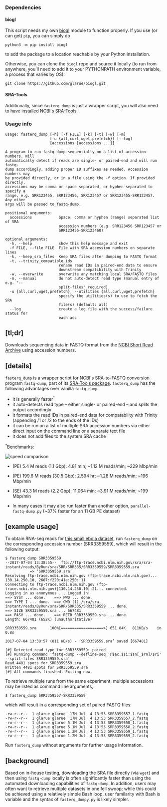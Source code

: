 ### Dependencies

#### biogl

This script needs my own [biogl](https://github.com/glarue/biogl) module to function properly. If you use (or can get) `pip`, you can simply do

```python3 -m pip install biogl```

to add the package to a location reachable by your Python installation.

Otherwise, you can clone the `biogl` repo and source it locally (to run from anywhere, you'll need to add it to your PYTHONPATH environment variable, a process that varies by OS):

```git clone https://github.com/glarue/biogl.git```

#### SRA-Tools

Additionally, since `fasterq_dump` is just a wrapper script, you will also need to have installed NCBI's [SRA-Tools](http://ncbi.github.io/sra-tools/)

### Usage info

```
usage: fasterq_dump [-h] [-f FILE] [-k] [-t] [-w] [-m]
                    [-u {all,curl,wget,prefetch}] [--log]
                    [accessions [accessions ...]]

A program to run fastq-dump sequentially on a list of accession numbers. Will
automatically detect if reads are single- or paired-end and will run fastq-
dump accordingly, adding proper ID suffixes as needed. Accession numbers may
be provided directly, or in a file using the -f option. If provided directly,
accessions may be comma or space separated, or hyphen-separated to specify a
range, e.g. SRR123455, SRR123456, SRR123457 or SRR123455-SRR123457. Any other
args will be passed to fastq-dump.

positional arguments:
  accessions            Space, comma or hyphen (range) separated list of SRA
                        accession numbers (e.g. SRR123456 SRR123457 or
                        SRR123456-SRR123460)

optional arguments:
  -h, --help            show this help message and exit
  -f FILE, --file FILE  File with SRA accession numbers on separate lines
  -k, --keep_sra_files  Keep SRA files after dumping to FASTQ format
  -t, --trinity_compatible_ids
                        rename read IDs in paired-end data to ensure
                        downstream compatibility with Trinity
  -w, --overwrite       overwrite any matching local SRA/FASTQ files
  -m, --manual          do not auto-detect read type (manual entry of e.g. "--
                        split-files" required)
  -u {all,curl,wget,prefetch}, --utilities {all,curl,wget,prefetch}
                        specify the utilities(s) to use to fetch the SRA
                        file(s) (default: all)
  --log                 create a log file with the success/failure status for
                        each acc
```

## __[tl;dr]__

Downloads sequencing data in FASTQ format from the [NCBI Short Read Archive](https://www.ncbi.nlm.nih.gov/sra) using accession numbers.

## __[details]__

`fasterq_dump` is a wrapper script for NCBI's SRA-to-FASTQ conversion program `fastq-dump`, part of its [SRA-Tools package](http://ncbi.github.io/sra-tools/). `fasterq_dump` has the following advantages over vanilla `fastq-dump`:
* it is generally faster<sup>&#8224;</sup>
* it auto-detects read type – either single- or paired-end – and splits the output accordingly
* it formats the read IDs in paired-end data for compatability with Trinity (appending /1 or /2 to the ends of the IDs)
* it can be run on a list of multiple SRA accession numbers via either direct input on the command line or a separate text file
* it does not add files to the system SRA cache

<sup>&#8224;</sup>Benchmarks:

![speed comparison](https://github.com/glarue/fasterq_dump/blob/master/images/fasterq_dump-vs-fastq-dump_chart.png)

* (PE) 5.4 M reads (1.1 Gbp): 4.81 min; ~1.12 M reads/min; ~229 Mbp/min
* (PE) 199.6 M reads (30.5 Gbp): 2.594 hr; ~1.28 M reads/min; ~196 Mbp/min
* (SE) 43.3 M reads (2.2 Gbp): 11.064 min; ~3.91 M reads/min; ~199 Mbp/min

* In many cases it may also run faster than another option, `parallel-fastq-dump.py` (~37% faster for an 11 GB PE dataset)

## __[example usage]__

To obtain RNA-seq reads for [this small ebola dataset](https://trace.ncbi.nlm.nih.gov/Traces/sra/sra.cgi?run=SRR3359559), run `fasterq_dump` on the corresponding accession number (SRR3359559), which will result in the following output:

```console
$ fasterq_dump SRR3359559
--2017-07-04 13:38:55--  ftp://ftp-trace.ncbi.nlm.nih.gov/sra/sra-instant/reads/ByRun/sra/SRR/SRR335/SRR3359559/SRR3359559.sra
           => ‘SRR3359559.sra’
Resolving ftp-trace.ncbi.nlm.nih.gov (ftp-trace.ncbi.nlm.nih.gov)... 130.14.250.10, 2607:f220:41e:250::11
Connecting to ftp-trace.ncbi.nlm.nih.gov (ftp-trace.ncbi.nlm.nih.gov)|130.14.250.10|:21... connected.
Logging in as anonymous ... Logged in!
==> SYST ... done.    ==> PWD ... done.
==> TYPE I ... done.  ==> CWD (1) /sra/sra-instant/reads/ByRun/sra/SRR/SRR335/SRR3359559 ... done.
==> SIZE SRR3359559.sra ... 667481
==> PASV ... done.    ==> RETR SRR3359559.sra ... done.
Length: 667481 (652K) (unauthoritative)

SRR3359559.sra      100%[===================>] 651.84K   811KB/s    in 0.8s    

2017-07-04 13:38:57 (811 KB/s) - ‘SRR3359559.sra’ saved [667481]

[#] Detected read type for SRR3359559: paired
[#] Running command 'fastq-dump --defline-seq '@$ac.$si:$sn[_$rn]/$ri' --split-files SRR3359559.sra'
Read 4481 spots for SRR3359559.sra
Written 4481 spots for SRR3359559.sra
[#] All commands finished. Exiting now.
```

To retrieve multiple runs from the same experiment, multiple accessions may be listed as command line arguments,

```
$ fasterq_dump SRR3359557-SRR3359559
```

which will result in a corresponding set of paired FASTQ files:

```
-rw-r--r--  1 glarue glarue  17M Jul  4 13:53 SRR3359557_1.fastq
-rw-r--r--  1 glarue glarue  17M Jul  4 13:53 SRR3359557_2.fastq
-rw-r--r--  1 glarue glarue 5.1M Jul  4 13:53 SRR3359558_1.fastq
-rw-r--r--  1 glarue glarue 5.1M Jul  4 13:53 SRR3359558_2.fastq
-rw-r--r--  1 glarue glarue 1.2M Jul  4 13:53 SRR3359559_1.fastq
-rw-r--r--  1 glarue glarue 1.2M Jul  4 13:53 SRR3359559_2.fastq

```

Run `fasterq_dump` without arguments for further usage information.


## __[background]__

Based on in-house testing, downloading the SRA file directly (via `wget`) and then using `fastq-dump` locally is often significantly faster than using the automated downloading capabilities of `fastq-dump`. In addition, users may often want to retrieve multiple datasets in one fell swoop; while this could be achieved using a relatively simple Bash loop, user familarity with Bash is variable and the syntax of `fasterq_dumpy.py` is likely simpler.

